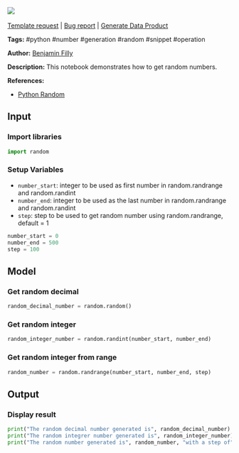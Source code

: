 <a href="https://app.naas.ai/user-redirect/naas/downloader?url=https://raw.githubusercontent.com/jupyter-naas/awesome-notebooks/master/Python/Python_Get_random_number.ipynb" target="_parent"><img src="https://naasai-public.s3.eu-west-3.amazonaws.com/Open_in_Naas_Lab.svg"/></a><br><br><a href="https://github.com/jupyter-naas/awesome-notebooks/issues/new?assignees=&labels=&template=template-request.md&title=Tool+-+Action+of+the+notebook+">Template request</a> | <a href="https://github.com/jupyter-naas/awesome-notebooks/issues/new?assignees=&labels=bug&template=bug_report.md&title=Python+-+Get+random+number:+Error+short+description">Bug report</a> | <a href="https://app.naas.ai/user-redirect/naas/downloader?url=https://raw.githubusercontent.com/jupyter-naas/awesome-notebooks/master/Naas/Naas_Start_data_product.ipynb" target="_parent">Generate Data Product</a>

**Tags:** #python #number #generation #random #snippet #operation

**Author:** [Benjamin Filly](https://www.linkedin.com/in/benjamin-filly-05427727a/)

**Description:** This notebook demonstrates how to get random numbers.

**References:**
- [Python Random](https://docs.python.org/3/library/random.html)

## Input

### Import libraries


```python
import random
```

### Setup Variables
- `number_start`: integer to be used as first number in random.randrange and random.randint 
- `number_end`: integer to be used as the last number in random.randrange and random.randint 
- `step`: step to be used to get random number using random.randrange, default = 1


```python
number_start = 0
number_end = 500
step = 100
```

## Model

### Get random decimal


```python
random_decimal_number = random.random()
```

### Get random integer


```python
random_integer_number = random.randint(number_start, number_end)
```

### Get random integer from range


```python
random_number = random.randrange(number_start, number_end, step)
```

## Output

### Display result


```python
print("The random decimal number generated is", random_decimal_number)
print("The random integrer number generated is", random_integer_number)
print("The random number generated is", random_number, "with a step of", step)
```

 
